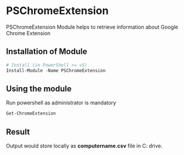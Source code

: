 # PSChromeExtension

PSChromeExtension Module helps to retrieve information about Google Chrome Extension

## Installation of Module
```Powershell
# Install (in PowerShell >= v5)
Install-Module -Name PSChromeExtension
```
## Using the module
Run powershell as administrator is mandatory

```PowerShell
Get-ChromeExtension
```

## Result

Output would store locally as **computername.csv** file in C: drive.
